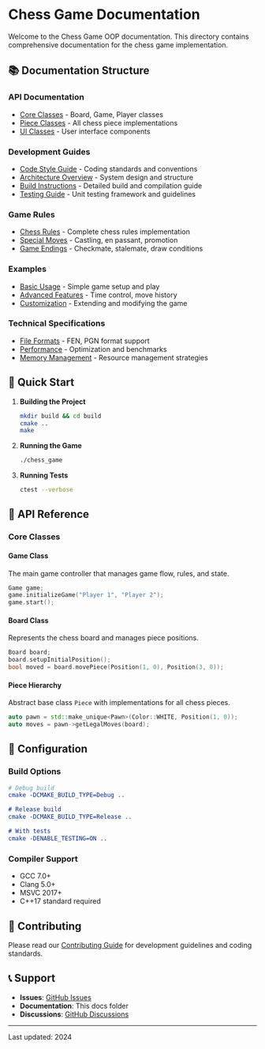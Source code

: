 # Chess Game Documentation

Welcome to the Chess Game OOP documentation. This directory contains comprehensive documentation for the chess game implementation.

## 📚 Documentation Structure

### API Documentation
- [Core Classes](api/core.md) - Board, Game, Player classes
- [Piece Classes](api/pieces.md) - All chess piece implementations
- [UI Classes](api/ui.md) - User interface components

### Development Guides
- [Code Style Guide](development/code-style.md) - Coding standards and conventions
- [Architecture Overview](development/architecture.md) - System design and structure
- [Build Instructions](development/build.md) - Detailed build and compilation guide
- [Testing Guide](development/testing.md) - Unit testing framework and guidelines

### Game Rules
- [Chess Rules](rules/chess-rules.md) - Complete chess rules implementation
- [Special Moves](rules/special-moves.md) - Castling, en passant, promotion
- [Game Endings](rules/game-endings.md) - Checkmate, stalemate, draw conditions

### Examples
- [Basic Usage](examples/basic-usage.md) - Simple game setup and play
- [Advanced Features](examples/advanced-features.md) - Time control, move history
- [Customization](examples/customization.md) - Extending and modifying the game

### Technical Specifications
- [File Formats](technical/file-formats.md) - FEN, PGN format support
- [Performance](technical/performance.md) - Optimization and benchmarks
- [Memory Management](technical/memory.md) - Resource management strategies

## 🚀 Quick Start

1. **Building the Project**
   ```bash
   mkdir build && cd build
   cmake ..
   make
   ```

2. **Running the Game**
   ```bash
   ./chess_game
   ```

3. **Running Tests**
   ```bash
   ctest --verbose
   ```

## 📖 API Reference

### Core Classes

#### Game Class
The main game controller that manages game flow, rules, and state.

```cpp
Game game;
game.initializeGame("Player 1", "Player 2");
game.start();
```

#### Board Class
Represents the chess board and manages piece positions.

```cpp
Board board;
board.setupInitialPosition();
bool moved = board.movePiece(Position(1, 0), Position(3, 0));
```

#### Piece Hierarchy
Abstract base class `Piece` with implementations for all chess pieces.

```cpp
auto pawn = std::make_unique<Pawn>(Color::WHITE, Position(1, 0));
auto moves = pawn->getLegalMoves(board);
```

## 🔧 Configuration

### Build Options
```cmake
# Debug build
cmake -DCMAKE_BUILD_TYPE=Debug ..

# Release build
cmake -DCMAKE_BUILD_TYPE=Release ..

# With tests
cmake -DENABLE_TESTING=ON ..
```

### Compiler Support
- GCC 7.0+ 
- Clang 5.0+
- MSVC 2017+
- C++17 standard required

## 📝 Contributing

Please read our [Contributing Guide](../CONTRIBUTING.md) for development guidelines and coding standards.

## 📞 Support

- **Issues**: [GitHub Issues](https://github.com/TruongMinhHuy/Nhom3_OOP/issues)
- **Documentation**: This docs folder
- **Discussions**: [GitHub Discussions](https://github.com/TruongMinhHuy/Nhom3_OOP/discussions)

---

Last updated: 2024